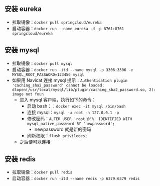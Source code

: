 ## 安装 eureka

- 拉取镜像：`docker pull springcloud/eureka`
- 启动容器：`docker run --name eureka -d -p 8761:8761 springcloud/eureka`

## 安装 mysql

- 拉取镜像：`docker pull mysql`
- 启动容器：`docker run -itd --name mysql -p 3306:3306 -e MYSQL_ROOT_PASSWORD=123456 mysql`
- 如果用 Navicat 连接 mysql 提示：`Authentication plugin 'caching_sha2_password' cannot be loaded: dlopen(/usr/local/mysql/lib/plugin/caching_sha2_password.so, 2): image not foun`
    - 进入 mysql 客户端，执行如下的命令：
        - 启动 bash：：`docker exec -it mysql /bin/bash`
        - 连接 mysql：`mysql -u root -h 127.0.0.1 -p`
        - 修改密码：`ALTER USER 'root'@'%' IDENTIFIED WITH mysql_native_password BY 'newpassword';`
            - newpassword 就是新的密码
        - 刷新权限：`flush privileges;`
    - 之后便可以连接

## 安装 redis

- 拉取镜像：`docker pull redis`
- 启动容器：`docker run -itd --name redis -p 6379:6379 redis`